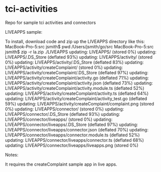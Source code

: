 # tci-activities

Repo for sample tci activities and connectors

LIVEAPPS sample:

To install, download code and zip up the LIVEAPPS directory like this:
MacBook-Pro-5:src jsmith$ pwd
/Users/jsmith/go/src
MacBook-Pro-5:src jsmith$ zip -r la.zip ./LIVEAPPS
updating: LIVEAPPS/ (stored 0%)
updating: LIVEAPPS/.DS_Store (deflated 93%)
updating: LIVEAPPS/activity/ (stored 0%)
updating: LIVEAPPS/activity/.DS_Store (deflated 83%)
updating: LIVEAPPS/activity/createComplaint/ (stored 0%)
updating: LIVEAPPS/activity/createComplaint/.DS_Store (deflated 97%)
updating: LIVEAPPS/activity/createComplaint/activity.go (deflated 71%)
updating: LIVEAPPS/activity/createComplaint/activity.json (deflated 73%)
updating: LIVEAPPS/activity/createComplaint/activity.module.ts (deflated 52%)
updating: LIVEAPPS/activity/createComplaint/activity.ts (deflated 64%)
updating: LIVEAPPS/activity/createComplaint/activity_test.go (deflated 59%)
updating: LIVEAPPS/activity/createComplaint/complaint.png (stored 0%)
updating: LIVEAPPS/connector/ (stored 0%)
updating: LIVEAPPS/connector/.DS_Store (deflated 93%)
updating: LIVEAPPS/connector/liveapps/ (stored 0%)
updating: LIVEAPPS/connector/liveapps/.DS_Store (deflated 97%)
updating: LIVEAPPS/connector/liveapps/connector.json (deflated 70%)
updating: LIVEAPPS/connector/liveapps/connector.module.ts (deflated 52%)
updating: LIVEAPPS/connector/liveapps/connector.ts (deflated 68%)
updating: LIVEAPPS/connector/liveapps/liveapps.png (stored 0%)

Notes:

It requires the createComplaint sample app in live apps.


